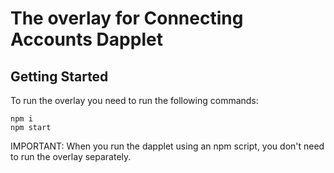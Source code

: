 # The overlay for Connecting Accounts Dapplet

## Getting Started

To run the overlay you need to run the following commands:

```
npm i
npm start
```

IMPORTANT: When you run the dapplet using an npm script, you don't need to run the overlay separately.
